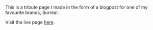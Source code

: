 This is a tribute page I made in the form of a blogpost for one of my favourite brands, Surreal. 

Visit the live page [here](https://danielledonnelly.github.io/surreal-cereal-tribute/).
